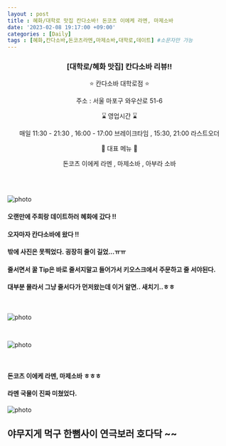 ```yaml
---
layout : post
title : 혜화/대학로 맛집 칸다소바! 돈코츠 이에케 라멘, 마제소바
date: '2023-02-08 19:17:00 +09:00'
categories : [Daily]
tags : [혜화,칸다소바,돈코츠라멘,마제소바,대학로,데이트] #소문자만 가능
---
```



<div align = "center">
<h3>[대학로/혜화 맛집] 칸다소바 리뷰!!</h3>
<p>⭐ 칸다소바 대학로점 ⭐</p>
<p> 주소 :  서울 마포구 와우산로 51-6 </p>
<p>⌛ 영업시간 ⌛</p>
<p>매일 11:30 - 21:30 , 16:00 - 17:00 브레이크타임 , 15:30, 21:00 라스트오더</p>
<p>🥘 대표 메뉴 🥘</p>
<p> 돈코츠 이에케 라멘 , 마제소바 , 아부라 소바 </p>
</div>

<br><br>

![photo](https://drive.google.com/uc?id=1dI6CUF5gLMEbTtAZe8vLJcN9CkLPCesM)

#### 오랜만에 주희랑 데이트하러 혜화에 갔다 !!

#### 오자마자 칸다소바에 왔다 !!

#### 밖에 사진은 못찍었다. 굉장히 줄이 길었...ㅠㅠ

#### 줄서면서 꿀 Tip은 바로 줄서지말고 들어가서 키오스크에서 주문하고 줄 서야된다.

#### 대부분 몰라서 그냥 줄서다가 먼저왔는데 이거 알면.. 새치기..ㅎㅎ

<br>

![photo](https://drive.google.com/uc?id=1m0JyM07a85MgrxQAdL1MVBroNa_gUUVI)

<br>

![photo](https://drive.google.com/uc?id=1118rIozPz2GvLIEdc6wRU5GdV5t_9VrE)

<br>

#### 돈코츠 이에케 라멘, 마제소바 ㅎㅎㅎ 
#### 라멘 국물이 진짜 미쳤었다.

![photo](https://drive.google.com/uc?id=1pRjLRFYLnQkR6axUnVO5ZUmDHBZf6QP2)


## 야무지게 먹구 한뼘사이 연극보러 호다닥 ~~
